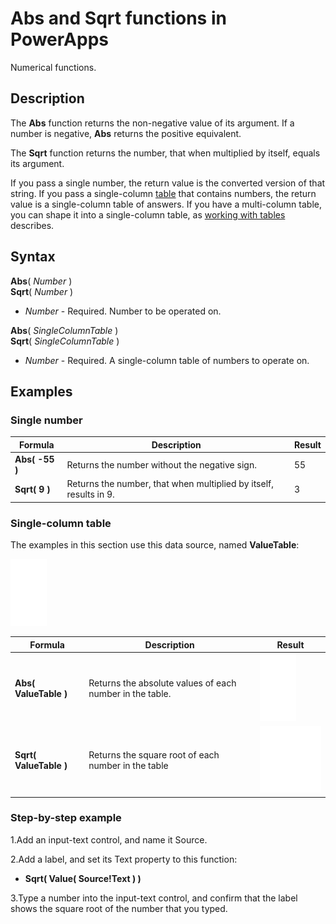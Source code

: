 <properties
	pageTitle="PowerApps: Abs and Sqrt functions"
	description="Reference information for the Abs and Sqrt functions in PowerApps, including syntax and examples"
	services=""
	suite="powerapps"
	documentationCenter="na"
	authors="gregli-msft"
	manager="dwrede"
	editor=""
	tags=""/>

<tags
   ms.service="powerapps"
   ms.devlang="na"
   ms.topic="article"
   ms.tgt_pltfrm="na"
   ms.workload="na"
   ms.date="11/07/2015"
   ms.author="gregli"/>

# Abs and Sqrt functions in PowerApps #

Numerical functions.

## Description ##

The **Abs** function returns the non-negative value of its argument.  If a number is negative, **Abs** returns the positive equivalent.

The **Sqrt** function returns the number, that when multiplied by itself, equals its argument.

If you pass a single number, the return value is the converted version of that string.  If you pass a single-column [table](working-with-tables.md) that contains numbers, the return value is a single-column table of answers. If you have a multi-column table, you can shape it into a single-column table, as [working with tables](working-with-tables.md) describes.  

## Syntax ##

**Abs**( *Number* )<br>
**Sqrt**( *Number* )

- *Number* - Required. Number to be operated on.

**Abs**( *SingleColumnTable* )<br>
**Sqrt**( *SingleColumnTable* )

- *Number* - Required. A single-column table of numbers to operate on.

## Examples ##

### Single number ###

| Formula | Description | Result |
|---------|-------------|--------|
| **Abs( -55 )** | Returns the number without the negative sign. | 55 |
| **Sqrt( 9 )** | Returns the number, that when multiplied by itself, results in 9. | 3 |

### Single-column table
The examples in this section use this data source, named **ValueTable**:

![](media/function-numericals/values.png)

| Formula | Description | Result |
|---------|-------------|--------|
| **Abs( ValueTable )** | Returns the absolute values of each number in the table. | <style> img { max-width:none; } </style> ![](media/function-numericals/values-abs.png) |
| **Sqrt( ValueTable )** | Returns the square root of each number in the table | ![](media/function-numericals/values-sqrt.png) |

### Step-by-step example ###

1.Add an input-text control, and name it Source.

2.Add a label, and set its Text property to this function:

- **Sqrt( Value( Source!Text ) )**

3.Type a number into the input-text control, and confirm that the label shows the square root of the number that you typed.
